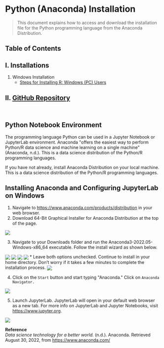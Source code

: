 # Python (Anaconda) Installation
>This document explains how to access and download the installation file for the Python programming language from the Anaconda Distribution.

## Table of Contents
## I. Installations
1) Windows Installation
    * [Steps for Installing R: Windows (PC) Users](#installing-anaconda-and-configuring-jupyterlab-on-windows)  

## II. [GitHub Repository](https://github.com/lshpaner/teaching)

&nbsp;
&nbsp; 

## Python Notebook Environment

The programming language Python can be used in a Jupyter Notebook or JupyterLab environment. Anaconda "offers the easiest way to perform Python/R data science and machine learning on a single machine" (Anaconda, n.d.). This is a data science distribution of the Python/R programming languages.

If you have not already, install Anaconda Distribution on your local machine. This is a data science distribution of the Python/R programming languages. 

## Installing Anaconda and Configuring JupyterLab on Windows
1. Navigate to https://www.anaconda.com/products/distribution in your web browser.  
2. Download 64-Bit Graphical Installer for Anaconda Distribution at the top of the page.  
<img align="center" src='https://www.leonshpaner.com/teaching/post/python/anaconda_download.png'>

3. Navigate to your Downloads folder and run the Anaconda3-2022.05-Windows-x86_64 executable. Follow the install wizard as shown below.  
<img align="center" src='https://www.leonshpaner.com/teaching/post/python/anaconda_installation1.png'>
<img align="center" src='https://www.leonshpaner.com/teaching/post/python/anaconda_installation2.png'>
<img align="center" src='https://www.leonshpaner.com/teaching/post/python/anaconda_installation3.png'>
<img align="center" src='https://www.leonshpaner.com/teaching/post/python/anaconda_installation4.png'>
    * Leave both options unchecked. Continue to install in your home directory. Don’t worry if it takes a few minutes to complete the installation process.  
<img align="center" src='https://www.leonshpaner.com/teaching/post/python/anaconda_installation5.png'>

4. Click on the `Start` button and start typing "Anaconda." Click on `Anaconda Navigator.` 
<img align="center" src='https://www.leonshpaner.com/teaching/post/python/anaconda_installation6.png'>

5. Launch JupyterLab. JupyterLab will open in your default web browser as a new tab. For more info on JupyterLab and Jupyter Notebooks, visit https://www.jupyter.org.   
<img align="center" src='https://www.leonshpaner.com/teaching/post/python/anaconda_installation7.png'>

**Reference**  
*Data science technology for a better world.* (n.d.). Anaconda. Retrieved August 30, 2022, from https://www.anaconda.com/